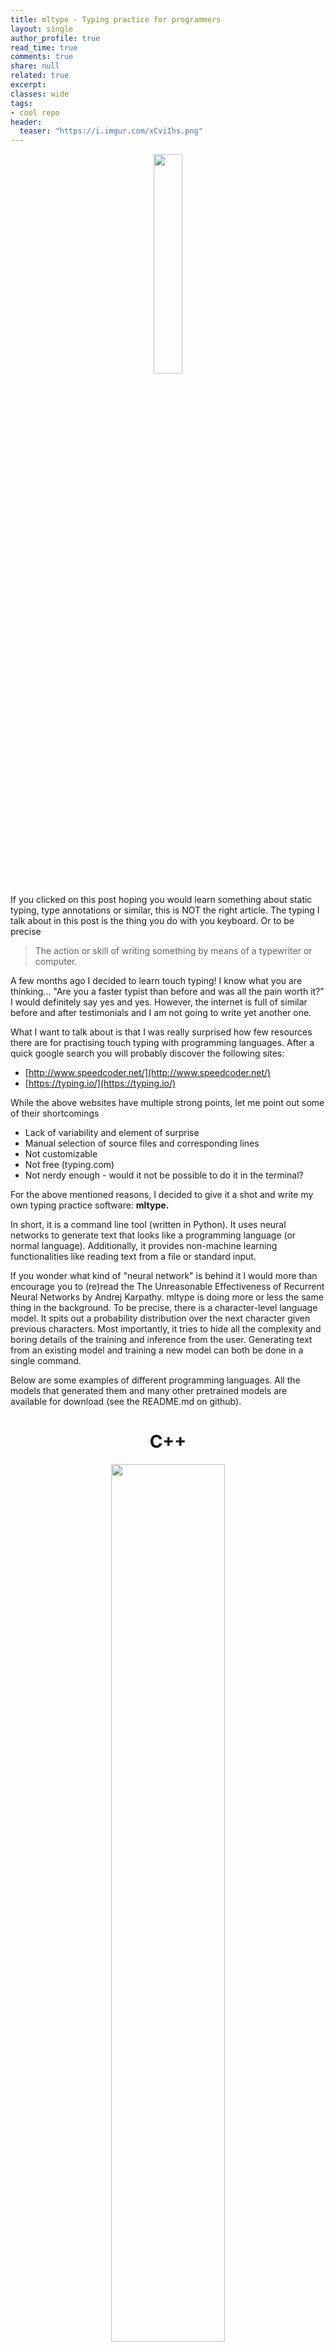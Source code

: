 ```yaml
---
title: mltype - Typing practice for programmers
layout: single
author_profile: true
read_time: true
comments: true
share: null
related: true
excerpt:  
classes: wide
tags:
- cool repo
header:
  teaser: "https://i.imgur.com/xCviIhs.png"
---
```

<p align="center">
   <img src="https://i.imgur.com/hpBhbUl.png" width="30%" />
</p>

If you clicked on this post hoping you would learn something about static typing, type annotations or similar, this is NOT the right article. The typing I talk about in this post is the thing you do with you keyboard. Or to be precise

> The action or skill of writing something by means of a typewriter or computer.

A few months ago I decided to learn touch typing! I know what you are thinking... "Are you  a faster typist than before and was all the pain worth it?" I would definitely say yes and yes. However, the internet is full of similar before and after testimonials and I am not going to write yet another one.

What I want to talk about is that I was really surprised how few resources there are for practising touch typing with programming languages. After a quick google search you will probably discover the following sites:

- [http://www.speedcoder.net/](http://www.speedcoder.net/)
- [https://typing.io/](https://typing.io/)

While the above websites have multiple strong points, let me point out some of their shortcomings

- Lack of variability and element of surprise
- Manual selection of source files and corresponding lines
- Not customizable
- Not free (typing.com)
- Not nerdy enough - would it not be possible to do it in the terminal?

For the above mentioned reasons, I decided to give it a shot and write my own typing practice software: **mltype.**

In short, it is a command line tool (written in Python). It uses neural networks to generate text that looks like a programming language (or normal language). Additionally, it provides non-machine learning functionalities like reading text from a file or standard input.

If you wonder what kind of "neural network" is behind it I would more than encourage you to (re)read the The Unreasonable Effectiveness of Recurrent Neural Networks by Andrej Karpathy. mltype is doing more or less the same thing in the background. To be precise, there is a character-level language model. It spits out a probability distribution over the next character given previous characters. Most importantly, it tries to hide all the complexity and boring details of the training and inference from the user. Generating text from an existing model and training a new model can both be done in a single command.

Below  are some examples of different programming languages. All the models that generated them and many other pretrained models are available for download (see the README.md on github).

# <center>C++</center>
<p align="center">
   <img src="https://i.imgur.com/IliBiDr.gif" width="60%" />
</p>

# <center>Go</center>
<p align="center">
   <img src="https://i.imgur.com/sgdE6mz.gif" width="60%" />
</p>

# <center>Python</center>
<p align="center">
   <img src="https://i.imgur.com/GSDYSeN.gif" width="60%" />
</p>

If you want to know more and try it out yourself visit the below links!

- github: [https://github.com/jankrepl/mltype](https://github.com/jankrepl/mltype)
- docs: [https://mltype.readthedocs.io/en/latest/](https://mltype.readthedocs.io/en/latest/)



<script type="text/x-mathjax-config">
MathJax.Hub.Config({
  tex2jax: {
    skipTags: ['script', 'noscript', 'style', 'textarea', 'pre'],
    inlineMath: [['$','$']]
  }
});
</script>
<script src="https://cdn.mathjax.org/mathjax/latest/MathJax.js?config=TeX-AMS-MML_HTMLorMML" type="text/javascript"></script>